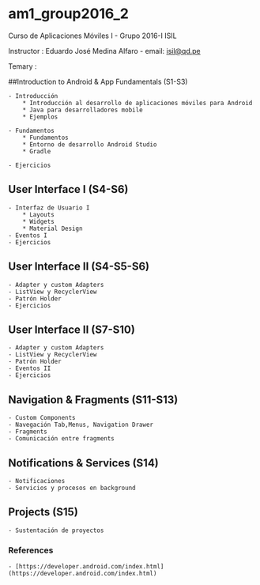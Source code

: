# am1_group2016_2
Curso de Aplicaciones Móviles I - Grupo 2016-I ISIL

Instructor : Eduardo José Medina Alfaro - email: isil@qd.pe

Temary :

##Introduction to Android & App Fundamentals (S1-S3)
    
    - Introducción
        * Introducción al desarrollo de aplicaciones móviles para Android
        * Java para desarrolladores mobile
        * Ejemplos
        
    - Fundamentos
        * Fundamentos
        * Entorno de desarrollo Android Studio
        * Gradle
    
    - Ejercicios
        
## User Interface I (S4-S6)
    
    - Interfaz de Usuario I
        * Layouts
        * Widgets
        * Material Design
    - Eventos I
    - Ejercicios
      
      
## User Interface II (S4-S5-S6)
    - Adapter y custom Adapters
    - ListView y RecyclerView
    - Patrón Holder
    - Ejercicios
        
## User Interface II (S7-S10)
    - Adapter y custom Adapters
    - ListView y RecyclerView
    - Patrón Holder
    - Eventos II
    - Ejercicios
    
## Navigation & Fragments (S11-S13)
    - Custom Components
    - Navegación Tab,Menus, Navigation Drawer
    - Fragments 
    - Comunicación entre fragments
        
## Notifications & Services (S14)
    - Notificaciones
    - Servicios y procesos en background
    
## Projects (S15)
    - Sustentación de proyectos

### References
    - [https://developer.android.com/index.html](https://developer.android.com/index.html)
